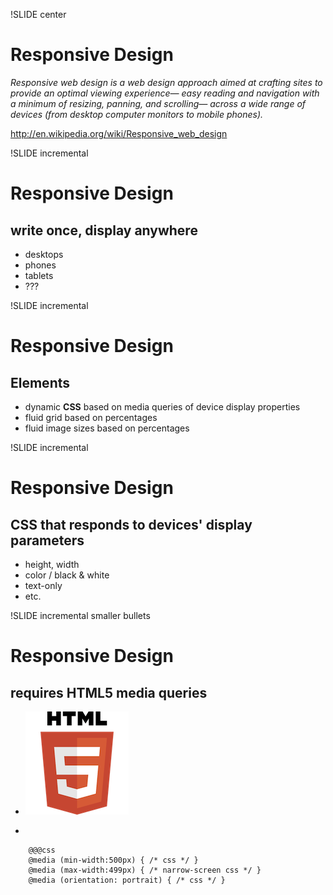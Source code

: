 !SLIDE center

# Responsive Design

*Responsive web design is a web design approach aimed at crafting sites to
provide an optimal viewing experience— easy reading and navigation with a
minimum of resizing, panning, and scrolling— across a wide range of devices
(from desktop computer monitors to mobile phones).*

<http://en.wikipedia.org/wiki/Responsive_web_design>

!SLIDE incremental
# Responsive Design

## write once, display anywhere

- desktops
- phones
- tablets
- ???

!SLIDE incremental
# Responsive Design

## Elements

- dynamic **CSS** based on media queries of device display properties
- fluid grid based on percentages
- fluid image sizes based on percentages

!SLIDE incremental
# Responsive Design

## CSS that responds to devices' display parameters

- height, width
- color / black & white
- text-only
- etc.

!SLIDE incremental smaller bullets
# Responsive Design

## requires HTML5 media queries

- ![html5 logo](165px-HTML5-logo.svg.png)

- 

        @@@css
        @media (min-width:500px) { /* css */ }
        @media (max-width:499px) { /* narrow-screen css */ }
        @media (orientation: portrait) { /* css */ }
